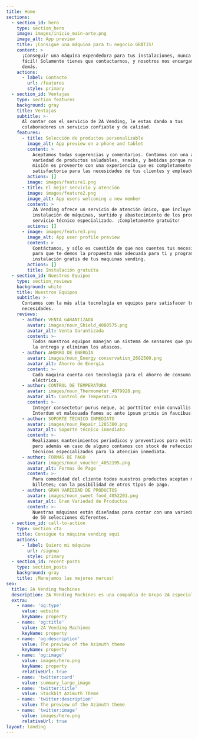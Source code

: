 ```yaml
---
title: Home
sections:
  - section_id: hero
    type: section_hero
    image: images/inicio_main-arte.png
    image_alt: App preview
    title: ¡Consigue una máquina para tu negocio GRÁTIS!
    content: >
      ¡Conseguir una máquina expendedora para tus instalaciones, nunca fue tan
      fácil! Solamente tienes que contactarnos, y nosotros nos encargamos de lo
      demás.
    actions:
      - label: Contacto
        url: /features
        style: primary
  - section_id: Ventajas
    type: section_features
    background: gray
    title: Ventajas
    subtitle: >-
      Al contar con el servicio de 2A Vending, le estas dando a tus
      colaboradores un servicio confiable y de calidad.
    features:
      - title: Selección de productos personalizable
        image_alt: App preview on a phone and tablet
        content: >
          Aceptamos todas sugerencias y comentarios. Contamos con una amplia
          variedad de productos saludables, snacks, y bebidas porque nuestra
          misión es proveerte con una experiencia que es completamente
          satisfactoria para las necesidades de tus clientes y empleados.
        actions: []
        image: images/feature1.png
      - title: El mejor servicio y atención
        image: images/feature2.png
        image_alt: App users welcoming a new member
        content: >
          2A Vending ofrece un servicio de atención único, que incluye la
          instalación de máquinas, surtido y abastecimiento de los productos, y
          servicio técnico especializado. ¡Completamente gratuito!
        actions: []
      - image: images/feature3.png
        image_alt: App user profile preview
        content: >
          Contáctanos, y sólo es cuestión de que nos cuentes tus necesidades
          para que te demos la propuesta más adecuada para ti y programar la
          instalación gratis de tus maquinas vending.
        actions: []
        title: Instalación gratuita
  - section_id: Nuestros Equipos
    type: section_reviews
    background: white
    title: Nuestros Equipos
    subtitle: >-
      Contamos con la más alta tecnología en equipos para satisfacer todas tus
      necesidades.
    reviews:
      - author: VENTA GARANTIZADA
        avatar: images/noun_Shield_4080575.png
        avatar_alt: Venta Garantizada
        content: >-
          Todos nuestros equipos manejan un sistema de sensores que garantizan
          la entrega y eliminan los atascos.
      - author: AHORRO DE ENERGÍA
        avatar: images/noun_Energy conservation_2682500.png
        avatar_alt: Ahorro de Energía
        content: >-
          Cada maquina cuenta con tecnología para el ahorro de consumo
          eléctrico.
      - author: CONTROL DE TEMPERATURA
        avatar: images/noun_Thermometer_4079928.png
        avatar_alt: Control de Temperatura
        content: >-
          Integer consectetur purus neque, ac porttitor enim convallis vitae.
          Interdum et malesuada fames ac ante ipsum primis in faucibus.
      - author: SOPORTE TÉCNICO INMEDIATO
        avatar: images/noun_Repair_1285380.png
        avatar_alt: Soporte técnico inmediato
        content: >-
          Realizamos mantenimientos periodicos y preventivos para evitar fallos;
          pero además en caso de alguno contamos con stock de refecciones y
          técnicos especializados para la atención inmediata.
      - author: FORMAS DE PAGO
        avatar: images/noun_voucher_4052195.png
        avatar_alt: Formas de Page
        content: >-
          Para comodidad del cliente todos nuestros productos aceptan monedas y
          billetes; con la posibilidad de otros tipos de pago.
      - author: GRAN VARIEDAD DE PRODUCTOS
        avatar: images/noun_sweet food_4052201.png
        avatar_alt: Gran Variedad de Productos
        content: >-
          Nuestras máquinas están diseñadas para contar con una variedad de más
          de 50 selecciones diferentes.
  - section_id: call-to-action
    type: section_cta
    title: Consigue tu máquina vending aquí
    actions:
      - label: Quiero mi máquina
        url: /signup
        style: primary
  - section_id: recent-posts
    type: section_posts
    background: gray
    title: ¡Manejamos las mejores marcas!
seo:
  title: 2A Vending Machines
  description: 2A Vending Machines es una compañia de Grupo 2A especializada en máquinas expendedoras en Monterrey, Nuevo Léon.
  extra:
    - name: 'og:type'
      value: website
      keyName: property
    - name: 'og:title'
      value: 2A Vending Machines
      keyName: property
    - name: 'og:description'
      value: The preview of the Azimuth theme
      keyName: property
    - name: 'og:image'
      value: images/hero.png
      keyName: property
      relativeUrl: true
    - name: 'twitter:card'
      value: summary_large_image
    - name: 'twitter:title'
      value: Stackbit Azimuth Theme
    - name: 'twitter:description'
      value: The preview of the Azimuth theme
    - name: 'twitter:image'
      value: images/hero.png
      relativeUrl: true
layout: landing
---
```


